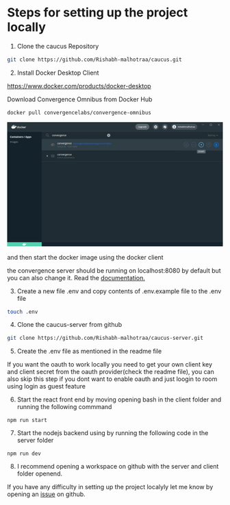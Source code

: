 # Steps for setting up the project locally

1. Clone the caucus Repository

``` sh
git clone https://github.com/Rishabh-malhotraa/caucus.git
```

2. Install Docker Desktop Client 

https://www.docker.com/products/docker-desktop

Download Convergence Omnibus from Docker Hub

``` sh
docker pull convergencelabs/convergence-omnibus
```

![docker-setup]

and then start the docker image using the docker client

the convergence server should be running on localhost:8080 by default but you can also change it. Read the [documentation.](https://hub.docker.com/r/convergencelabs/convergence-omnibus) 


3. Create a new file .env and copy contents of .env.example file to the .env file

``` sh
touch .env
```

4. Clone the caucus-server from github

``` sh
git clone https://github.com/Rishabh-malhotraa/caucus-server.git 
```

5. Create the .env file as mentioned in the readme file

If you want the oauth to work locally you need to get your own client key and client secret from the oauth provider(check the readme file), you can also skip this step if you dont want to enable oauth and just loogin to room using login as guest feature

6. Start the react front end by moving opening bash in the client folder and running the following commmand

```
npm run start
```

7. Start the nodejs backend using by running the following code in the server folder

```
npm run dev
```

8. I recommend opening a workspace on github with the server and client folder openend.


If you have any difficulty in setting up the project localyly let me know by opening an [issue](https://github.com/Rishabh-malhotraa/caucus/issues) on github. 



[docker-setup]: images/docker-setup.png
